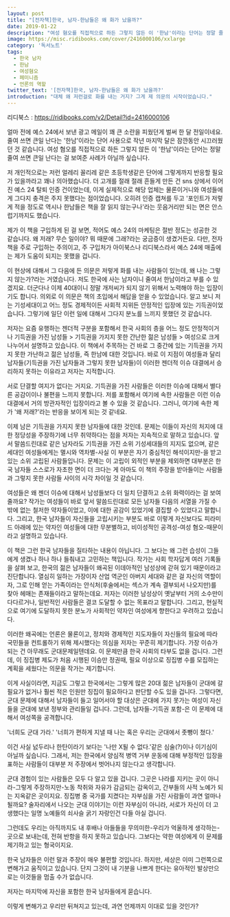 ```yaml
---
layout: post
title: "[전자책]한국, 남자-한남들은 왜 화가 났을까?"
date: 2019-01-22
description: "여성 혐오를 직접적으로 하든 그렇지 않든 이 '한남'이라는 단어는 정말 줄여 쓰면 큰일 난다는 걸 보여준 사례가 아닐까 싶습니다."
image: https://misc.ridibooks.com/cover/2416000106/xxlarge
category: '독서노트'  
tags: 
  - 한국 남자
  - 한남
  - 여성혐오
  - 페미니즘
  - 언론의 역할
twitter_text: '[전자책]한국, 남자-한남들은 왜 화가 났을까?'
introduction: "대체 왜 저런걸로 화를 내는 거지? 그게 제 의문의 시작이었습니다."
---
```


리디북스 : <https://ridibooks.com/v2/Detail?id=2416000106>

얼마 전에 예스 24에서 보낸 광고 메일이 꽤 큰 소란을 피웠던게 벌써 한 달 전일이네요. 줄여 쓰면 큰일 난다는 '한남'이라는 단어 사용으로 작년 마지막 달은 잠깐동안 시끄러웠던 것 같습니다. 여성 혐오를 직접적으로 하든 그렇지 않든 이 '한남'이라는 단어는 정말 줄여 쓰면 큰일 난다는 걸 보여준 사례가 아닐까 싶습니다.

저 개인적으로는 저런 얼레리 꼴리레 같은 초등학생같은 단어에 그렇게까지 반응할 필요가 있을까라고 꽤나 의아했습니다. 더 고개를 절래 절래 흔들게 만든 건 sns 상에서 이어진 예스 24 탈퇴 인증 건이었는데, 이게 실제적으로 해당 업체는 물론이거니와 여성들에게 그다지 충격은 주지 못했다는 점이었습니다. 오히려 인증 캡쳐를 두고 '포인트가 저렇게 적을 정도로 역시나 한남들은 책을 잘 읽지 않는구나'라는 웃음거리만 되는 면은 안스럽기까지도 했습니다.

제가 이 책을 구입하게 된 걸 보면, 적어도 예스 24의 마케팅은 절반 정도는 성공한 것 같습니다. 왜 저래? 무슨 일이야? 뭐 때문에 그래?라는 궁금증이 생겼거든요. 다만, 전자책을 주로 구입하는 주의이고, 주 구입처가 아이북스나 리디북스라서 예스 24에 매출에는 제가 도움이 되지는 못했을 겁니다.

이 현상에 대해서 그 다음에 든 의문은 저렇게 화를 내는 사람들이 있는데, 왜 나는 그렇지 않는가?라는 거였습니다. 저도 한국에 사는 남자이니 줄여서 한남이라고 부를 수 있겠지요. 더군다나 이제 40대이니 정말 개저씨가 되지 않기 위해서 노력해야 하는 입장이기도 합니다. 의외로 이 의문은 책의 초입에서 해답을 얻을 수 있었습니다. 알고 보니 저는 기성세대이고 어느 정도 경제적이든 사회적 지위든 안정적인 입장에 있는 기득권이었습니다. 그렇기에 일단 이런 일에 대해서 그다지 분노를 느끼지 못했던 것 같습니다.

저자는 요즘 유행하는 젠더적 구분을 포함해서 한국 사회의 층을 어느 정도 안정적이거나 기득권을 가진 남성들 > 기득권을 가지지 못한 간난한 젊은 남성들 > 여성으로 크게 나누어서 설명하고 있습니다. 이 책에서 주목하는 건 바로 그 중간에 있는 기득권을 가지지 못한 가난하고 젊은 남성들, 즉 한남에 대한 것입니다. 바로 이 지점이 여성들과 달리 남자들(기득권을 가진 남자들과 그렇지 못한 남자들)이 이러한 젠더적 이슈 대결에서 승리하지 못하는 이유라고 저자는 지적합니다.

서로 단결할 여지가 없다는 거지요. 기득권을 가진 사람들은 이러한 이슈에 대해서 별다른 공감이이나 불편을 느끼지 못합니다. 저를 포함해서 여기에 속한 사람들은 이런 이슈 대결에서 거의 방관자적인 입장이라고 볼 수 있을 것 같습니다. 그러니, 여기에 속한 제가 '왜 저래?'라는 반응을 보이게 되는 것 같네요.

이제 남은 기득권을 가지지 못한 남자들에 대한 것인데. 문제는 이들이 자신의 처지에 대한 정당성을 주장하기에 너무 취약하다는 점을 저자는 지속적으로 말하고 있습니다. 앞서 말씀드린대로 같은 남자라도 기득권을 가진 소위 기성세대들의 지지도 없으며, 같은 세대인 여성들에게는 멸시와 역차별-사실 이 부분은 자기 중심적인 해석이지만-을 받고 있는 소위 고립된 사람들입니다. 문제는 이 고립이 외적인 부분을 제외하면 대부분은 한국 남자들 스스로가 자초한 면이 더 크다는 게 아마도 이 책의 주장을 받아들이는 사람들과 그렇지 못한 사람들 사이의 시각 차이일 것 같습니다.

여성들은 왜 젠더 이슈에 대해서 남성들보다 더 일치 단결하고 소위 화력이라는 걸 보여줄까요? 작가는 여성들이 바로 앞서 말씀드린대로 모든 남자들 다음의 서열을 가질 수 밖에 없는 철저한 약자들이었고, 이에 대한 공감이 있었기에 결집할 수 있었다고 말합니다. 그리고, 한국 남자들이 자신들을 고립시키는 부분도 바로 이렇게 자신보다도 피라미드 아래에 있는 약자인 여성들에 대한 무분별하고, 비이성적인 공격성-여성 혐오-때문이라고 설명하고 있습니다.

이 책은 그런 한국 남자들을 질타하는 내용이 아닙니다. 그 보다는 왜 그런 습성이 그들에게 생겼나 하나 하나 들춰내고 고민하는 책입니다. 작가는 사회 학자답게 여러 기록들을 살펴 보고, 한국의 젊은 남자들이 왜곡된 이데아적인 남성상에 갇혀 있기 때문이라고 진단합니다. 열심히 일하는 가장이자 산업 역군인 아버지 세대와 같은 걸 자신의 역할이자, 그로 인해 얻는 가족이라는 안식처(후술에서는 섹스가 계속 결부되서 나오지만)를 찾아 헤매는 존재들이라고 말하는데요. 저자는 이러한 남성상이 옛날부터 거의 소수만이 다다르거나, 일반적인 사람들은 결코 도달할 수 없는 목표라고 말합니다. 그리고, 현실적으로 여기에 도달하지 못한 분노가 사회적인 약자인 여성에게 향한다고 우려하고 있습니다.

이러한 왜곡에는 언론은 물론이고, 정치와 경제적인 지도자들이 자신들의 필요에 따라 국민들을 컨트롤하기 위해 제시했다는 의심을 저자는 꾸준히 제기합니다. 가장 이슈가 되는 건 아무래도 군대문제일텐데요. 이 문제만큼 한국 사회의 타부도 없을 겁니다. 그런데, 이 징집병 제도가 처음 시행된 이승만 정권때, 필요 이상으로 징집병 수를 모집하는 계획을 세웠다는 의문을 작가는 제기합니다. 

이게 사실이라면, 지금도 그렇고 한국에서는 그렇게 많은 20대 젊은 남자들이 군대에 갈필요가 없거나 훨씬 적은 인원만 징집이 필요하다고 판단할 수도 있을 겁니다. 그렇다면, 군대 문제에 대해서 남자들이 들고 일어서야 할 대상은 군대에 가지 못가는 여성이 자신들을 군대에 보낸 정부와 관리들일 겁니다. 그런데, 남자들-기득권 포함-은 이 문제에 대해서 여성쪽을 공격합니다.

'너희도 군대 가라.'
'너희가 편하게 지낼 때 나는 혹은 우리는 군대에서 좃뺑이 쳤다.'

이건 사실 넔두리나 한탄이라기 보다는 '나만 X될 수 없다.'같은 심술(?)이나 이기심이 아닐까 싶습니다. 그래서, 저는 한국에서 양심적 병역 거부 운동에 대해 부정적인 입장을 표하는 사람들이 대부분 저 주장에서 벗어나지 않는다고 생각합니다.

군대 경험이 있는 사람들은 모두 다 알고 있을 겁니다. 그곳은 나라를 지키는 곳이 아니라-그렇게 주장하지만-노동 착취와 자유가 감금되는 감옥이고, 간부들의 사적 노예가 되는 지옥같은 곳이지요. 징집병 중 국가를 지켰다는 자부심을 가진 사람들이 과연 얼마나 될까요? 술자리에서 나오는 군대 이야기는 이런 자부심이 아니라, 서로가 자신이 더 고생했다는 일명 노예들의 쇠사슬 굵기 자랑인건 다들 아실 겁니다. 

그런데도 우리는 아직까지도 내 후배나 아들들을 무의미한-우리가 억울하게 생각하는-곳으로 보내는데, 전혀 반항을 하지 못하고 있습니다. 그보다는 약한 여성에게 이 문제를 제기하고 있는 형국이지요. 

한국 남자들은 이런 말과 주장이 매우 불편할 것입니다. 하지만, 세상은 이미 그런쪽으로 변해가고 움직이고 있습니다. 단지 그것이 내 기분을 나쁘게 한다는 유아적인 발상만으로는 이것들을 멈출 수가 없습니다.

저자는 마지막에 자신을 포함한 한국 남자들에게 묻습니다.

이렇게 변해가고 우리만 뒤쳐지고 있는데, 과연 언제까지 이대로 있을 것인가?
